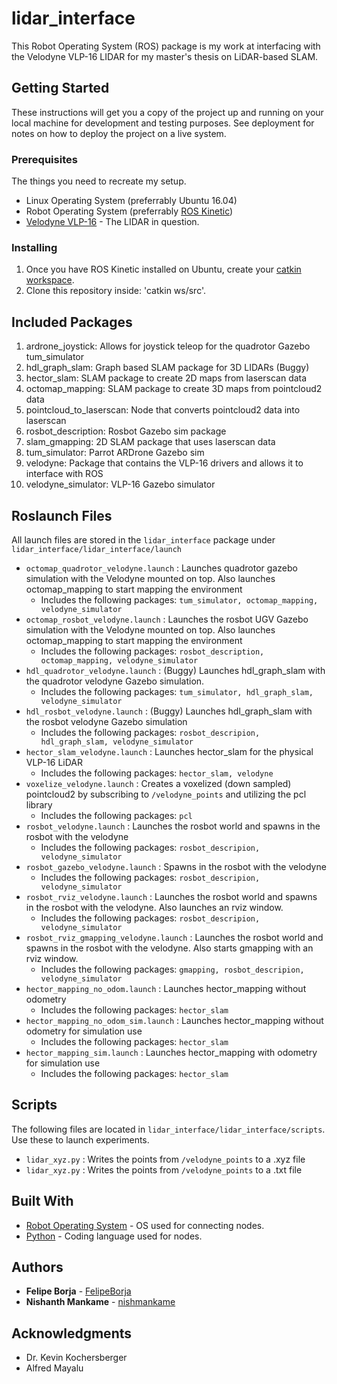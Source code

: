 # lidar_interface

This Robot Operating System (ROS) package is my work at interfacing with the Velodyne VLP-16 LIDAR for my master's thesis on LiDAR-based SLAM.


## Getting Started

These instructions will get you a copy of the project up and running on your local machine for development and testing purposes. See deployment for notes on how to deploy the project on a live system.

### Prerequisites

The things you need to recreate my setup.

* Linux Operating System (preferrably Ubuntu 16.04)
* Robot Operating System (preferrably [ROS Kinetic](http://wiki.ros.org/kinetic/Installation/Ubuntu))
* [Velodyne VLP-16](https://velodynelidar.com/products/puck/) - The LIDAR in question.



### Installing

1. Once you have ROS Kinetic installed on Ubuntu, create your [catkin workspace](http://wiki.ros.org/catkin/Tutorials/create_a_workspace).
2. Clone this repository inside: 'catkin ws/src'.

## Included Packages
1. ardrone_joystick: Allows for joystick teleop for the quadrotor Gazebo tum_simulator
2. hdl_graph_slam: Graph based SLAM package for 3D LIDARs (Buggy)
3. hector_slam: SLAM package to create 2D maps from laserscan data
4. octomap_mapping: SLAM package to create 3D maps from pointcloud2 data
5. pointcloud_to_laserscan: Node that converts pointcloud2 data into laserscan
6. rosbot_description: Rosbot Gazebo sim package
7. slam_gmapping: 2D SLAM package that uses laserscan data
8. tum_simulator: Parrot ARDrone Gazebo sim
9. velodyne: Package that contains the VLP-16 drivers and allows it to interface with ROS
10. velodyne_simulator: VLP-16 Gazebo simulator

## Roslaunch Files
All launch files are stored in the ```lidar_interface``` package under ```lidar_interface/lidar_interface/launch```

* ```octomap_quadrotor_velodyne.launch``` : Launches quadrotor gazebo simulation with the Velodyne mounted on top. Also launches octomap_mapping to start mapping the environment
  * Includes the following packages: ```tum_simulator, octomap_mapping, velodyne_simulator```
* ```octomap_rosbot_velodyne.launch``` : Launches the rosbot UGV Gazebo simulation with the Velodyne mounted on top. Also launches octomap_mapping to start mapping the environment
  * Includes the following packages: ```rosbot_description, octomap_mapping, velodyne_simulator```
* ```hdl_quadrotor_velodyne.launch``` : (Buggy) Launches hdl_graph_slam with the quadrotor velodyne Gazebo simulation.
  * Includes the following packages: ```tum_simulator, hdl_graph_slam, velodyne_simulator```
* ```hdl_rosbot_velodyne.launch``` : (Buggy) Launches hdl_graph_slam with the rosbot velodyne Gazebo simulation
  * Includes the following packages: ```rosbot_descripion, hdl_graph_slam, velodyne_simulator```
* ```hector_slam_velodyne.launch``` : Launches hector_slam for the physical VLP-16 LiDAR
  * Includes the following packages: ```hector_slam, velodyne```
* ```voxelize_velodyne.launch``` : Creates a voxelized (down sampled) pointcloud2 by subscribing to ```/velodyne_points``` and utilizing the pcl library
  * Includes the following packages: ```pcl```
* ```rosbot_velodyne.launch``` : Launches the rosbot world and spawns in the rosbot with the velodyne
  * Includes the following packages: ```rosbot_descripion, velodyne_simulator```
* ```rosbot_gazebo_velodyne.launch``` : Spawns in the rosbot with the velodyne
  * Includes the following packages: ```rosbot_descripion, velodyne_simulator```
* ```rosbot_rviz_velodyne.launch``` : Launches the rosbot world and spawns in the rosbot with the velodyne. Also launches an rviz window.
  * Includes the following packages: ```rosbot_descripion, velodyne_simulator```
* ```rosbot_rviz_gmapping_velodyne.launch``` : Launches the rosbot world and spawns in the rosbot with the velodyne. Also starts gmapping with an rviz window.
  * Includes the following packages: ```gmapping, rosbot_descripion, velodyne_simulator```
* ```hector_mapping_no_odom.launch``` : Launches hector_mapping without odometry
  * Includes the following packages: ```hector_slam```
* ```hector_mapping_no_odom_sim.launch``` : Launches hector_mapping without odometry for simulation use
  * Includes the following packages: ```hector_slam```
* ```hector_mapping_sim.launch``` : Launches hector_mapping with odometry for simulation use
  * Includes the following packages: ```hector_slam```




## Scripts
The following files are located in ```lidar_interface/lidar_interface/scripts```. Use these to launch experiments.
* ```lidar_xyz.py``` : Writes the points from ```/velodyne_points``` to a .xyz file
* ```lidar_xyz.py``` : Writes the points from ```/velodyne_points``` to a .txt file

## Built With

* [Robot Operating System](https://www.ros.org/) - OS used for connecting nodes.
* [Python](https://www.python.org/) - Coding language used for nodes.

## Authors

* **Felipe Borja** - [FelipeBorja](https://github.com/FelipeBorja)
* **Nishanth Mankame** - [nishmankame](https://github.com/nishmankame)


## Acknowledgments

* Dr. Kevin Kochersberger
* Alfred Mayalu
